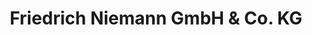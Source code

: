 ---
title: "Friedrich Niemann GmbH & Co. KG"
url: /bentwisch/friedrich-niemann-gmbh-und-co-kg/
shop: Eisenwaren
---